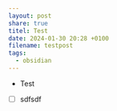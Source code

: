 ```yaml
---
layout: post
share: true
titel: Test
date: 2024-01-30 20:28 +0100
filename: testpost
tags:
  - obsidian
---
```


- Test


- [ ] sdfsdf